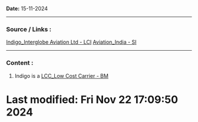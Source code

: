 
**Date:** 15-11-2024

---
### Source / Links : 
[Indigo_Interglobe Aviation Ltd - LCI](../Links/Companies%20-%20Individual/Indigo_Interglobe%20Aviation%20Ltd%20-%20LCI.md)
[Aviation_India - SI](../Links/Sectors_Industries/Aviation_India%20-%20SI.md)


---
### Content : 

1. Indigo is a [LCC_Low Cost Carrier - BM](../Links/Business%20Models/LCC_Low%20Cost%20Carrier%20-%20BM.md) 



# Last modified: Fri Nov 22 17:09:50 2024
